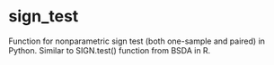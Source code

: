 # sign_test
Function for nonparametric sign test (both one-sample and paired) in Python. Similar to SIGN.test() function from BSDA in R.
